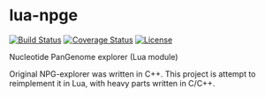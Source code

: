 lua-npge
========

[![Build Status](https://travis-ci.org/starius/lua-npge.png?branch=master)](https://travis-ci.org/starius/lua-npge)
[![Coverage Status](https://coveralls.io/repos/starius/lua-npge/badge.png?branch=master)](https://coveralls.io/r/starius/lua-npge?branch=master)
[![License](http://img.shields.io/badge/License-MIT-brightgreen.png)](LICENSE)

Nucleotide PanGenome explorer (Lua module)

Original NPG-explorer was written in C++.
This project is attempt to reimplement it in Lua,
with heavy parts written in C/C++.
